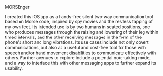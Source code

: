 MORSEnger

I created this iOS app as a hands-free silent two-way communication tool based on Morse code, inspired by spy movies and the restless tapping of my own feet. Its intended use is by two humans in seated positions, one who produces messages through the raising and lowering of their leg within timed intervals, and the other receiving messages in the form of the phone's short and long vibrations. Its use cases include not only covert communications, but also as a useful and cost-free tool for those with speech and/or hand movement disabilities to communicate effectively with others. Further avenues to explore include a potential note-taking mode, and a way to interface this with other messaging apps to further expand its usability.

